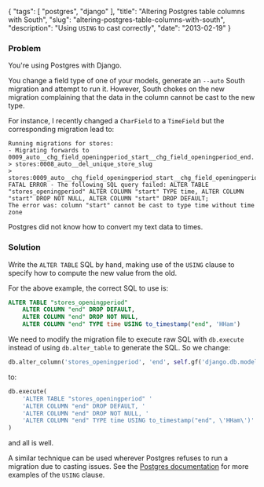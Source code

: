{
    "tags": [
        "postgres",
        "django"
    ],
    "title": "Altering Postgres table columns with South",
    "slug": "altering-postgres-table-columns-with-south",
    "description": "Using `USING` to cast correctly",
    "date": "2013-02-19"
}

### Problem

You're using Postgres with Django.

You change a field type of one of your models, generate an `--auto`
South migration and attempt to run it. However, South chokes on the new
migration complaining that the data in the column cannot be cast to the
new type.

For instance, I recently changed a `CharField` to a `TimeField` but the
corresponding migration lead to:

``` console
Running migrations for stores:
- Migrating forwards to 0009_auto__chg_field_openingperiod_start__chg_field_openingperiod_end.
> stores:0008_auto__del_unique_store_slug
> stores:0009_auto__chg_field_openingperiod_start__chg_field_openingperiod_end
FATAL ERROR - The following SQL query failed: ALTER TABLE "stores_openingperiod" ALTER COLUMN "start" TYPE time, ALTER COLUMN "start" DROP NOT NULL, ALTER COLUMN "start" DROP DEFAULT;
The error was: column "start" cannot be cast to type time without time zone
```

Postgres did not know how to convert my text data to times.

### Solution

Write the `ALTER TABLE` SQL by hand, making use of the `USING` clause to
specify how to compute the new value from the old.

For the above example, the correct SQL to use is:

``` sql
ALTER TABLE "stores_openingperiod" 
    ALTER COLUMN "end" DROP DEFAULT, 
    ALTER COLUMN "end" DROP NOT NULL, 
    ALTER COLUMN "end" TYPE time USING to_timestamp("end", 'HHam')
```

We need to modify the migration file to execute raw SQL with
`db.execute` instead of using `db.alter_table` to generate the SQL. So
we change:

``` python
db.alter_column('stores_openingperiod', 'end', self.gf('django.db.models.fields.TimeField')(null=True))
```

to:

``` python
db.execute(
    'ALTER TABLE "stores_openingperiod" '
    'ALTER COLUMN "end" DROP DEFAULT, '
    'ALTER COLUMN "end" DROP NOT NULL, '
    'ALTER COLUMN "end" TYPE time USING to_timestamp("end", \'HHam\')'
)
```

and all is well.

A similar technique can be used wherever Postgres refuses to run a
migration due to casting issues. See the [Postgres
documentation](http://www.postgresql.org/docs/9.1/static/sql-altertable.html)
for more examples of the `USING` clause.
